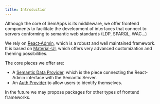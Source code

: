 ```yaml
---
title: Introduction
---
```


Although the core of SemApps is its middleware, we offer frontend components to facilitate the development of interfaces
that connect to servers conforming to semantic web standards (LDP, SPARQL, WAC...)

We rely on [React-Admin](https://marmelab.com/react-admin/doc/3.19/Readme.html), which is a robust and well maintained
framework. It is based on [Material-UI](https://v4.mui.com/), which offers very advanced customization and theming 
possibilities.

The core pieces we offer are:
- A [Semantic Data Provider](semantic-data-provider/index.md), which is the piece connecting the React-Admin interface with the Semantic Server.
- An [Auth Provider](auth-provider.md) to allow users to identify themselves.

In the future we may propose packages for other types of frontend frameworks.
